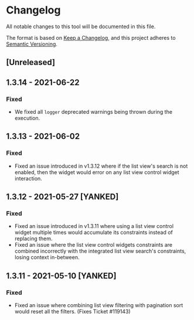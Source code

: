 # Changelog

All notable changes to this tool will be documented in this file.

The format is based on [Keep a Changelog](https://keepachangelog.com/en/1.0.0/), and this project adheres to [Semantic Versioning](https://semver.org/spec/v2.0.0.html).

## [Unreleased]

## 1.3.14 - 2021-06-22

### Fixed

-  We fixed all `logger` deprecated warnings being thrown during the execution. 

## 1.3.13 - 2021-06-02

### Fixed

-   Fixed an issue introduced in v1.3.12 where if the list view's search is not enabled, then the widget would error on any list view control widget interaction.  

## 1.3.12 - 2021-05-27 [YANKED]

### Fixed

-   Fixed an issue introduced in v1.3.11 where using a list view control widget multiple times would accumulate its constraints instead of replacing them.
-   Fixed an issue where the list view control widgets constraints are combined incorrectly with the integrated list view search's constraints, losing context in-between.

## 1.3.11 - 2021-05-10 [YANKED]

### Fixed

-   Fixed an issue where combining list view filtering with pagination sort would reset all the filters. (Fixes Ticket #119143)
